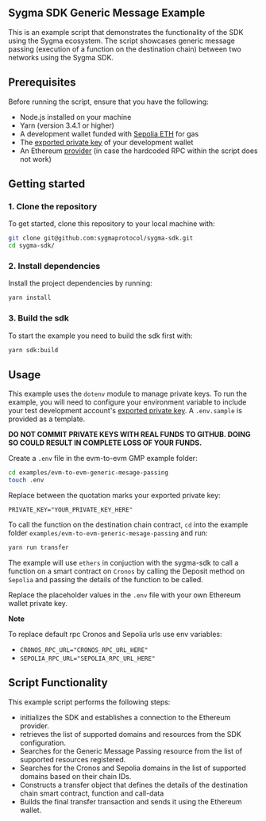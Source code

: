 ## Sygma SDK Generic Message Example

This is an example script that demonstrates the functionality of the SDK using the Sygma ecosystem. The script showcases generic message passing (execution of a function on the destination chain) between two networks using the Sygma SDK.

## Prerequisites

Before running the script, ensure that you have the following:

- Node.js installed on your machine
- Yarn (version 3.4.1 or higher)
- A development wallet funded with [Sepolia ETH](https://sepolia-faucet.pk910.de/) for gas 
- The [exported private key](https://support.metamask.io/hc/en-us/articles/360015289632-How-to-export-an-account-s-private-key) of your development wallet
- An Ethereum [provider](https://www.infura.io/) (in case the hardcoded RPC within the script does not work)

## Getting started

### 1. Clone the repository

To get started, clone this repository to your local machine with:

```bash
git clone git@github.com:sygmaprotocol/sygma-sdk.git
cd sygma-sdk/
```

### 2. Install dependencies

Install the project dependencies by running:

```bash
yarn install
```

### 3. Build the sdk

To start the example you need to build the sdk first with:

```bash
yarn sdk:build
```

## Usage

This example uses the `dotenv` module to manage private keys. To run the example, you will need to configure your environment variable to include your test development account's [exported private key](https://support.metamask.io/hc/en-us/articles/360015289632-How-to-export-an-account-s-private-key). A `.env.sample` is provided as a template.

**DO NOT COMMIT PRIVATE KEYS WITH REAL FUNDS TO GITHUB. DOING SO COULD RESULT IN COMPLETE LOSS OF YOUR FUNDS.**

Create a `.env` file in the evm-to-evm GMP example folder:

```bash
cd examples/evm-to-evm-generic-mesage-passing
touch .env
```

Replace between the quotation marks your exported private key:

`PRIVATE_KEY="YOUR_PRIVATE_KEY_HERE"`

To call the function on the destination chain contract, `cd` into the example folder `examples/evm-to-evm-generic-mesage-passing` and run:

```bash
yarn run transfer
```

The example will use `ethers` in conjuction with the sygma-sdk to 
call a function on a smart contract on `Cronos` by calling the Deposit method on `Sepolia` and passing the details of the function to be called.

Replace the placeholder values in the `.env` file with your own Ethereum wallet private key.

**Note**

To replace default rpc Cronos and Sepolia urls use env variables:
- `CRONOS_RPC_URL="CRONOS_RPC_URL_HERE"`
- `SEPOLIA_RPC_URL="SEPOLIA_RPC_URL_HERE"`

## Script Functionality

This example script performs the following steps:
- initializes the SDK and establishes a connection to the Ethereum provider.
- retrieves the list of supported domains and resources from the SDK configuration.
- Searches for the Generic Message Passing resource from the list of supported resources registered.  
- Searches for the Cronos and Sepolia domains in the list of supported domains based on their chain IDs.
- Constructs a transfer object that defines the details of the destination chain smart contract, function and call-data
- Builds the final transfer transaction and sends it using the Ethereum wallet.
